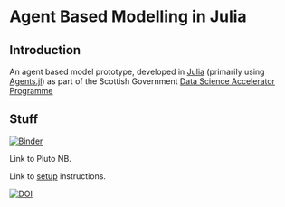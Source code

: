 # Agent Based Modelling in Julia

## Introduction
An agent based model prototype, developed in [Julia](https://julialang.org/downloads/) (primarily using [Agents.jl](https://juliadynamics.github.io/Agents.jl/stable/)) as part of the Scottish Government [Data Science Accelerator Programme](https://www.gov.scot/publications/data-science-accelerator/)

## Stuff
[![Binder](https://mybinder.org/badge_logo.svg)](https://mybinder.org/v2/gh/jakeybob/abm-dsap/env-binder-01?urlpath=git-pull%3Frepo%3Dhttps%253A%252F%252Fgithub.com%252Fjakeybob%252Fabm-dsap%26urlpath%3Dtree%252Fabm-dsap%252Fcode%252F01-basic-SIR%252F01-basic-SIR.ipynb%26branch%3Dmain)

Link to Pluto NB.

Link to [setup](config/README.md) instructions.

[![DOI](https://zenodo.org/badge/533281355.svg)](https://zenodo.org/badge/latestdoi/533281355)
